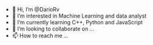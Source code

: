 - 👋 Hi, I’m @DarioRv
- 👀 I’m interested in Machine Learning and data analyst
- 🌱 I’m currently learning C++, Python and JavaScript
- 💞️ I’m looking to collaborate on ...
- 📫 How to reach me ...

<!---
DarioRv/DarioRv is a ✨ special ✨ repository because its `README.md` (this file) appears on your GitHub profile.
You can click the Preview link to take a look at your changes.
--->
